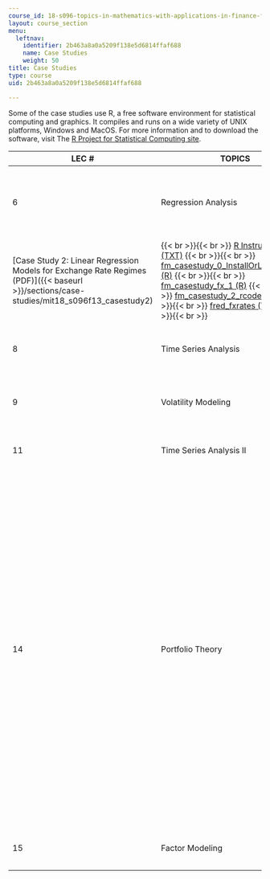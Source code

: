 ```yaml
---
course_id: 18-s096-topics-in-mathematics-with-applications-in-finance-fall-2013
layout: course_section
menu:
  leftnav:
    identifier: 2b463a8a0a5209f138e5d6814ffaf688
    name: Case Studies
    weight: 50
title: Case Studies
type: course
uid: 2b463a8a0a5209f138e5d6814ffaf688

---
```


Some of the case studies use R, a free software environment for statistical computing and graphics. It compiles and runs on a wide variety of UNIX platforms, Windows and MacOS. For more information and to download the software, visit The [R Project for Statistical Computing site](http://www.r-project.org/).

| LEC # | TOPICS | CASE STUDIES | ASSOCIATED FILES |
| --- | --- | --- | --- |
| 6 | Regression Analysis | [Case Study 1: Linear Regression Models for Asset Pricing (PDF - 2.0MB)]({{< baseurl >}}/sections/case-studies/mit18_s096f13_casestudy1) |  {{< br >}}{{< br >}} [R Instructions (TXT)](./resolveuid/4d61fe39d7ac846f575a124fe688a4c8) {{< br >}}{{< br >}} [fm\_casestudy\_0\_InstallOrLoadLibraries (R)](/coursemedia/18-s096-topics-in-mathematics-with-applications-in-finance-fall-2013/96f5d45ed53b5efb3bd2ac547da127f1_fm_casestudy_0_InstallOrLoadLibraries.r) {{< br >}}{{< br >}} [fm\_casestudy\_1\_0 (R)](/coursemedia/18-s096-topics-in-mathematics-with-applications-in-finance-fall-2013/5e56c4f6391b3b4c66f75aa9a96f7282_fm_casestudy_1_0.r) {{< br >}}{{< br >}} [fm\_casestudy\_1\_rcode (R)](/coursemedia/18-s096-topics-in-mathematics-with-applications-in-finance-fall-2013/35b9f17f4f46ca84de9912e5e91b4008_fm_casestudy_1_rcode.r) {{< br >}}{{< br >}}  |
| [Case Study 2: Linear Regression Models for Exchange Rate Regimes (PDF)]({{< baseurl >}}/sections/case-studies/mit18_s096f13_casestudy2) |  {{< br >}}{{< br >}} [R Instructions (TXT)](./resolveuid/8c856cae19c928af688551cb96e1b854) {{< br >}}{{< br >}} [fm\_casestudy\_0\_InstallOrLoadLibraries (R)](/coursemedia/18-s096-topics-in-mathematics-with-applications-in-finance-fall-2013/96f5d45ed53b5efb3bd2ac547da127f1_fm_casestudy_0_InstallOrLoadLibraries.r) {{< br >}}{{< br >}} [fm\_casestudy\_fx\_1 (R)](/coursemedia/18-s096-topics-in-mathematics-with-applications-in-finance-fall-2013/e1cd6637521596878718b92eedcf7275_fm_casestudy_fx_1.r) {{< br >}}{{< br >}} [fm\_casestudy\_2\_rcode (R)](/coursemedia/18-s096-topics-in-mathematics-with-applications-in-finance-fall-2013/1fcf3c9c352ed22a5d96a7b394eb354e_fm_casestudy_2_rcode.r) {{< br >}}{{< br >}} [fred\_fxrates (TXT)](./resolveuid/81880ef88f7cdff3522d94e73c54b554) {{< br >}}{{< br >}}  |
| 8 | Time Series Analysis | [Case Study 3: Time Series Analysis of 10-Year U.S. Treasury Yields (PDF)]({{< baseurl >}}/sections/case-studies/mit18_s096f13_casestudy3) | &nbsp; |
| 9 | Volatility Modeling | [Case Study 4: Volatility Modeling of Exchange Rate Returns (PDF - 1.8MB)]({{< baseurl >}}/sections/case-studies/mit18_s096f13_casestudy4) | &nbsp; |
| 11 | Time Series Analysis II | [Case Study 5: VAR Models of Macro Economic Time Series (PDF)]({{< baseurl >}}/sections/case-studies/mit18_s096f13_casestudy5) | &nbsp; |
| 14 | Portfolio Theory | [Case study 6: Portfolio Theory (PDF)]({{< baseurl >}}/sections/case-studies/mit18_s096f13_casestudy6) |  {{< br >}}{{< br >}} ![This resource may not render correctly in a screen reader.](/images/inacessible.gif)[Case Study Plots: Simulation (PDF)]({{< baseurl >}}/sections/case-studies/mit18_s096f13_smltn_twoast) {{< br >}}{{< br >}} ![This resource may not render correctly in a screen reader.](/images/inacessible.gif)[Case Study Plots: U.S. ETFS 2009-2013, Max Alloc 0.30 (PDF)]({{< baseurl >}}/sections/case-studies/mit18_s096f13_etf_prida_30) {{< br >}}{{< br >}} ![This resource may not render correctly in a screen reader.](/images/inacessible.gif)[Case Study Plots: U.S. ETFS 2009-2013, Max Alloc 0.15 (PDF)]({{< baseurl >}}/sections/case-studies/mit18_s096f13_etf_prida_15) {{< br >}}{{< br >}} ![This resource may not render correctly in a screen reader.](/images/inacessible.gif)[Case Study Plots: U.S. ETFs 2003-2006, Max Alloc 0.30 (PDF)]({{< baseurl >}}/sections/case-studies/mit18_s096f13_etf_pridb_30) {{< br >}}{{< br >}} ![This resource may not render correctly in a screen reader.](/images/inacessible.gif)[Case Study Plots: U.S. ETFs 2003-2006, Max Alloc 0.15 (PDF)]({{< baseurl >}}/sections/case-studies/mit18_s096f13_etf_pridb_15) {{< br >}}{{< br >}}  |
| 15 | Factor Modeling | [Case Study 7: Factor Modeling of U.S. Treasury Yields (PDF - 3.3MB)]({{< baseurl >}}/sections/case-studies/mit18_s096f13_casestudy7) |